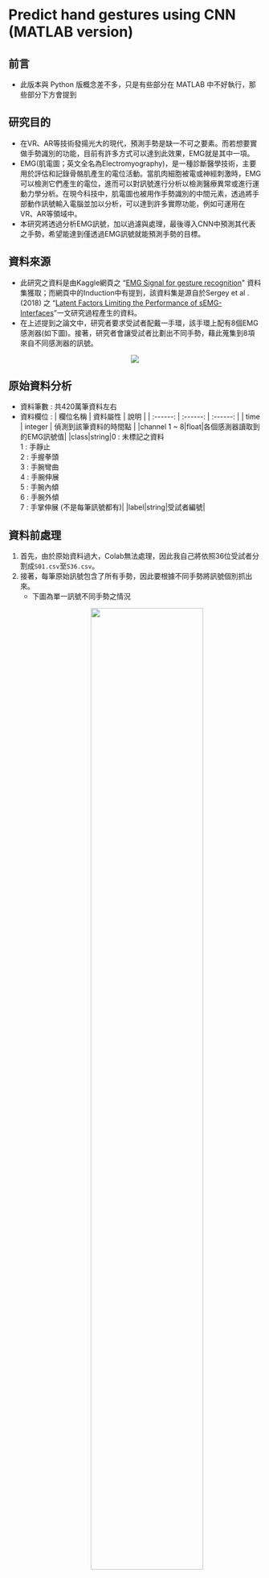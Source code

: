 # Predict hand gestures using CNN (MATLAB version)
## 前言
* 此版本與 Python 版概念差不多，只是有些部分在 MATLAB 中不好執行，那些部分下方會提到
## 研究目的
* 在VR、AR等技術發揚光大的現代，預測手勢是缺一不可之要素。而若想要實做手勢識別的功能，目前有許多方式可以達到此效果，EMG就是其中一項。
* EMG(肌電圖；英文全名為Electromyography)，是一種診斷醫學技術，主要用於評估和記錄骨骼肌產生的電位活動。當肌肉細胞被電或神經刺激時，EMG可以檢測它們產生的電位，進而可以對訊號進行分析以檢測醫療異常或進行運動力學分析。在現今科技中，肌電圖也被用作手勢識別的中間元素，透過將手部動作訊號輸入電腦並加以分析，可以達到許多實際功能，例如可運用在 VR、AR等領域中。
* 本研究將透過分析EMG訊號，加以過濾與處理，最後導入CNN中預測其代表之手勢，希望能達到僅透過EMG訊號就能預測手勢的目標。
## 資料來源
* 此研究之資料是由Kaggle網頁之 “[EMG Signal for gesture recognition](https://www.kaggle.com/datasets/sojanprajapati/emg-signal-for-gesture-recognition)" 資料集獲取；而網頁中的Induction中有提到，該資料集是源自於Sergey et al .(2018) 之 “[Latent Factors Limiting the Performance of sEMG-Interfaces](https://www.mdpi.com/1424-8220/18/4/1122/htm)”一文研究過程產生的資料。
* 在上述提到之論文中，研究者要求受試者配戴一手環，該手環上配有8個EMG感測器(如下圖)。接著，研究者會讓受試者比劃出不同手勢，藉此蒐集到8項來自不同感測器的訊號。
<p align="center"><img src="README_image/68747470733a2f2f692e696d6775722e636f6d2f5178596678376a2e706e67.png"/></p>

## 原始資料分析
* 資料筆數 : 共420萬筆資料左右
* 資料欄位 : 
    | 欄位名稱 | 資料屬性 | 說明 |
    | :------: | :------: | :------: |
    | time | integer | 偵測到該筆資料的時間點 |
    |channel 1 ~ 8|float|各個感測器讀取到的EMG訊號值|
    |class|string|0 : 未標記之資料<br>1 : 手靜止<br>2 : 手握拳頭<br>3 : 手腕彎曲<br>4 : 手腕伸展<br>5 : 手腕內傾<br>6 : 手腕外傾<br>7 : 手掌伸展 (不是每筆訊號都有)|
    |label|string|受試者編號|
## 資料前處理
1. 首先，由於原始資料過大，Colab無法處理，因此我自己將依照36位受試者分割成`S01.csv`至`S36.csv`。
2. 接著，每筆原始訊號包含了所有手勢，因此要根據不同手勢將訊號個別抓出來。
    * 下圖為單一訊號不同手勢之情況<p align="center"><img height="70%" width="70%" src="README_image/RLRN31A.png"/></p>
3. 因為同一手勢的訊號長度不同，因此統一取訊號的前1050筆資料點，並依序透過調整基準線、使用帶通濾波器、取絕對值與使用低通濾波器來過濾訊號。
    <p align="center"><img height="60%" width="60%" src="README_image/SE3zCcE.png" style="display:block; margin:auto;" /> </p>
4. 由於本研究將採用 2D 的 CNN，因此我將每次測試 Channel 1 至 Channel 8 的訊號串在一起，進而產生出一筆 $1050\times 8$ 的 X data。
    * 下圖為隨意取六種手勢各一筆訊號出來，並將其視覺化
    <p align="center"><img src="README_image/CxCOe0A.png"/></p>
5. 最後將資料整理成適合丟入 CNN model 的模式 : 
    * 利用 `train_test_split()` 將資料切割成 `X_train`、`X_test`、`Y_train` 與 `Y_test` (切割比例為 train = 80%、test = 20%)
    * 再對 `Y_train` 與 `Y_test` 做 One-hot encoding
## 建立 & 訓練 CNN Model
* CNN 結構如下 : 
    <p align="center"><img height="40%" width="40%" src="README_image/68747470733a2f2f692e696d6775722e636f6d2f655131303359772e706e67.png"/></p>
* 模型建立細節 : 
    * Total parameters : 54,498
    * Optimizer 採用 Adam
    * Loss fucntion 使用 categorical_crossentropy
    * Metrics 使用 accuracy
* 模型訓練細節 : 
    * Validation_split = 0.2
    * Epochs = 40
    * Batch_size = 15
## 評估訓練結果
* 比較訓練過程中，Epochs 數與 Accuracy 的關係 : 
    <p align="center"><img height="40%" width="40%" src="README_image/68747470733a2f2f692e696d6775722e636f6d2f326659365530442e706e67.png"/></p>
* 比較訓練過程中，Epochs 數與 Loss 的關係 : 
    <p align="center"><img height="40%" width="40%" src="README_image/68747470733a2f2f692e696d6775722e636f6d2f6a6479365371452e706e67.png"/></p>
* 混淆矩陣 : 
    <p align="center"><img height="40%" width="40%" src="README_image/68747470733a2f2f692e696d6775722e636f6d2f496e56657642792e706e67.png"/></p>
## MATLAB 獨有問題
* 檔案執行順序: 
    1. 執行 `main.m`，其作用是將 data 資料夾中的 csv 檔，經過資料前處理，轉變成圖片的表示方式，並依照其 class value 存入 image 資料夾中
    2. 執行 `cnn.m`，其作用是將所有圖片檔案轉換成 ImageDatastore 的格式，並切割成三部分: Training/Testing/Validation set，接著建立 CNN model並訓練，最後進行 model 之效能評估
* 檔案小問題 : 
    * 在 `main.m` 中需要將圖片檔寫入到本地端，此步驟原本應使用 `imwrite()` 函式去執行，然而在執行的時候發現它需要開放寫入之權限，但我找了很久仍不知道該如何解決。因此當前 image 資料夾中的圖片是利用 Python 去產生的，但程式的順序與邏輯皆與 `main.m` 相同，所以應該不會有太大的影響
    * 雖說如此，`main.m` 只是無法執行儲存圖片的功能而已(在實際程式中先將其轉為註解)，其他像讀取 rawData、資料前處理、濾波與顯示轉換完圖片等功能仍可執行，此部分要再留意一下
